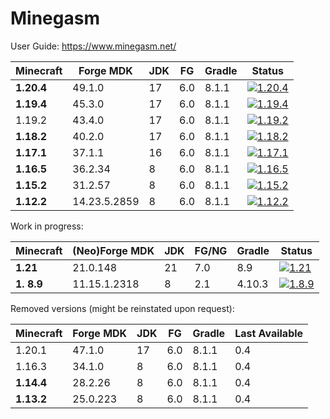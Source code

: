 # Minegasm

User Guide: https://www.minegasm.net/

| Minecraft                 | Forge MDK    | JDK | FG  | Gradle | Status                                                                                                                                                                                        |
|---------------------------|--------------|-----|-----|--------|-----------------------------------------------------------------------------------------------------------------------------------------------------------------------------------------------|
| **1.20.4**                | 49.1.0       | 17  | 6.0 | 8.1.1  | [![1.20.4](https://github.com/RainbowVille/minegasm/actions/workflows/gradle-forge-1.20.4.yml/badge.svg)](https://github.com/RainbowVille/minegasm/actions/workflows/gradle-forge-1.20.4.yml) |
| **1.19.4**                | 45.3.0       | 17  | 6.0 | 8.1.1  | [![1.19.4](https://github.com/RainbowVille/minegasm/actions/workflows/gradle-forge-1.19.4.yml/badge.svg)](https://github.com/RainbowVille/minegasm/actions/workflows/gradle-forge-1.19.4.yml) |
| 1.19.2                    | 43.4.0       | 17  | 6.0 | 8.1.1  | [![1.19.2](https://github.com/RainbowVille/minegasm/actions/workflows/gradle-forge-1.19.2.yml/badge.svg)](https://github.com/RainbowVille/minegasm/actions/workflows/gradle-forge-1.19.2.yml) |
| **1.18.2**                | 40.2.0       | 17  | 6.0 | 8.1.1  | [![1.18.2](https://github.com/RainbowVille/minegasm/actions/workflows/gradle-forge-1.18.2.yml/badge.svg)](https://github.com/RainbowVille/minegasm/actions/workflows/gradle-forge-1.18.2.yml) |
| **1.17.1**                | 37.1.1       | 16  | 6.0 | 8.1.1  | [![1.17.1](https://github.com/RainbowVille/minegasm/actions/workflows/gradle-forge-1.17.1.yml/badge.svg)](https://github.com/RainbowVille/minegasm/actions/workflows/gradle-forge-1.17.1.yml) |
| **1.16.5**                | 36.2.34      | 8   | 6.0 | 8.1.1  | [![1.16.5](https://github.com/RainbowVille/minegasm/actions/workflows/gradle-forge-1.16.5.yml/badge.svg)](https://github.com/RainbowVille/minegasm/actions/workflows/gradle-forge-1.16.5.yml) |
| **1.15.2**                | 31.2.57      | 8   | 6.0 | 8.1.1  | [![1.15.2](https://github.com/RainbowVille/minegasm/actions/workflows/gradle-forge-1.15.2.yml/badge.svg)](https://github.com/RainbowVille/minegasm/actions/workflows/gradle-forge-1.15.2.yml) |
| **1.12.2**                | 14.23.5.2859 | 8   | 6.0 | 8.1.1  | [![1.12.2](https://github.com/RainbowVille/minegasm/actions/workflows/gradle-forge-1.12.2.yml/badge.svg)](https://github.com/RainbowVille/minegasm/actions/workflows/gradle-forge-1.12.2.yml) |

Work in progress:

| Minecraft  | (Neo)Forge MDK | JDK | FG/NG | Gradle | Status                                                                                                                                                                                     |
|------------|----------------|-----|-------|--------|--------------------------------------------------------------------------------------------------------------------------------------------------------------------------------------------|
| **1.21**   | 21.0.148       | 21  | 7.0   | 8.9    | [![1.21](https://github.com/RainbowVille/minegasm/actions/workflows/gradle-forge-1.21.yml/badge.svg)](https://github.com/RainbowVille/minegasm/actions/workflows/gradle-forge-1.21.yml)    |
| **1. 8.9** | 11.15.1.2318   | 8   | 2.1   | 4.10.3 | [![1.8.9](https://github.com/RainbowVille/minegasm/actions/workflows/gradle-forge-1.8.9.yml/badge.svg)](https://github.com/RainbowVille/minegasm/actions/workflows/gradle-forge-1.8.9.yml) |

Removed versions (might be reinstated upon request):

| Minecraft  | Forge MDK | JDK | FG  | Gradle | Last Available |
|------------|-----------|-----|-----|--------|----------------|
| 1.20.1     | 47.1.0    | 17  | 6.0 | 8.1.1  | 0.4            |
| 1.16.3     | 34.1.0    | 8   | 6.0 | 8.1.1  | 0.4            |
| **1.14.4** | 28.2.26   | 8   | 6.0 | 8.1.1  | 0.4            |
| **1.13.2** | 25.0.223  | 8   | 6.0 | 8.1.1  | 0.4            |
